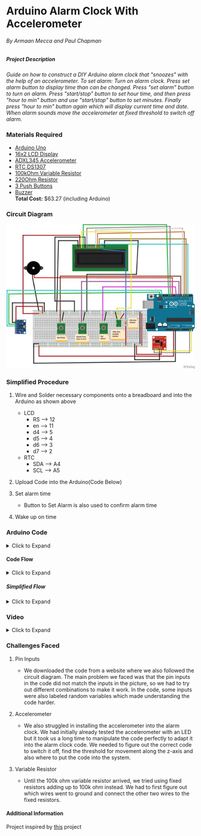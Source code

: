 # Arduino Alarm Clock With Accelerometer
###### By Armaan Mecca and Paul Chapman


##### Project Description
_Guide on how to construct a DIY Arduino alarm clock that "snoozes" with the help of an accelerometer. To set alarm: Turn on alarm clock. Press set alarm button to display time than can be changed. Press "set alarm" button to turn on alarm. Press "start/stop" button to set hour time, and then press "hour to min" button and use "start/stop" button to set minutes. Finally press "hour to min" button again which will display current time and date. When alarm sounds move the accelerometer at fixed threshold to switch off alarm._



### Materials Required
- [Arduino Uno](https://store.arduino.cc/usa/arduino-uno-rev3)
- [16x2 LCD Display](https://www.adafruit.com/product/181)
- [ADXL345 Accelerometer](https://www.adafruit.com/product/1231?gclid=EAIaIQobChMIsuj9gZ2t4gIV1EsNCh2mCAQCEAQYAiABEgLYEvD_BwE)
- [RTC DS1307](https://www.adafruit.com/product/3296?gclid=EAIaIQobChMIy5i0v5it4gIVUIezCh3LIgFfEAQYASABEgJROfD_BwE)
- [100kOhm Variable Resistor](https://www.digikey.com/product-detail/en/bourns-inc/3361P-1-104GLF/3361P-104GLFTR-ND/1088369)
- [220Ohm Resistor](https://www.alliedelec.com/product/rcd-components/cf25-220-jtw/70183313/?gclid=EAIaIQobChMIn5HqwJut4gIVRuDICh2aDgz_EAkYASABEgJfVfD_BwE&gclsrc=aw.ds)
- [3 Push Buttons](https://www.digikey.com.mx/product-detail/en/c-k/PTS645SL43SMTR92-LFS/PTS645SL43SMTR92-LFS-ND/3861373)
- [Buzzer](https://www.radioshack.com/collections/buzzers/products/radioshack-87db-piezo-pulse-buzzer?variant=20332225093)\
**Total Cost:**  $63.27‬ (including Arduino)

### Circuit Diagram

![Circuit Diagram](AlarmClock.jpeg)

### Simplified Procedure

1. Wire and Solder necessary components onto a breadboard and into the Arduino as shown above
   - LCD
     - RS --> 12
     - en --> 11
     - d4 --> 5
     - d5 --> 4
     - d6 --> 3
     - d7 --> 2
   - RTC
     - SDA --> A4
     - SCL --> A5
     
2. Upload Code into the Arduino(Code Below)
3. Set alarm time
   - Button to Set Alarm is also used to confirm alarm time
4. Wake up on time


### Arduino Code
<details>
   <summary>Click to Expand</summary>
   
```
//include libraries
#include <Wire.h>
#include <LiquidCrystal.h>
#include <EEPROM.h>
#include <RTClib.h>
#include <Adafruit_Sensor.h>
#include <Adafruit_ADXL345_U.h>]

Adafruit_ADXL345_Unified accel = Adafruit_ADXL345_Unified(12345);


#define buz 10

//Wire 16x2 LCD display
const int rs = 12, en = 11, d4 = 5, d5 = 4, d6 = 3, d7 = 2;
LiquidCrystal lcd(rs, en, d4, d5, d6, d7);

//Define Global Variables
int tmp,Inc,hor,mIn,add=11; 
int yes = 7;  
int up = 8;   
int mod = 6; 
int off = 0;
int Hor, Min, Sec; 

RTC_DS1307 RTC;

void setup() {
 // Initializes devices and components
 // Prints introductory display
 // Define Accelerometer Serial
 
  #ifndef ESP8266
    while (!Serial);
  #endif
  
  Serial.begin(9600);
  Serial.println("Accelerometer Test"); Serial.println("");
  
  if(!accel.begin()){
    Serial.println("no ADXL345 detected");
    while(1);
  }
  accel.setRange(ADXL345_RANGE_16_G);
  Serial.println("");

  Wire.begin();
  RTC.begin();
  lcd.begin(16,2);
  pinMode(up, INPUT);
  pinMode(yes, INPUT);
  pinMode(mod, INPUT);
  pinMode(buz, OUTPUT);
  digitalWrite(yes, HIGH);
  digitalWrite(mod, HIGH);
  digitalWrite(up, HIGH);
  lcd.setCursor(0,0);
  lcd.print("The Paarm Alarm");
  lcd.setCursor(0,1);
  lcd.print("  Alarm Clock  ");
  delay(2000);
}

void time(){
  // this block enables the user to set the time 
  // based on the RTC time
  // buttons 'up' and 'yes' trigger this block
  // EEProm stores set alarm time

  int tmp=1, mins=0, hors=0, secs=0;
 
  while(tmp==1){
    off = 0;
    if(digitalRead(up)==1){
      Hor++;
      if(Hor==24){
        Hor=0;  
      }
    }
    lcd.clear();
    lcd.setCursor(0,0);
    lcd.print("Set Alarm Time ");
    lcd.setCursor(0,1);
    if(Hor<=9){
      lcd.print("0");
    }
    lcd.print(Hor);
    lcd.print(":");
    lcd.print(Min);
    lcd.print(":");
    lcd.print(Sec);
    delay(200);
    lcd.setCursor(0,2);
    lcd.print("  ");
    lcd.print(":");
    lcd.print(Min);
    lcd.print(":");
    lcd.print(Sec);
    delay(200);
    if(digitalRead(yes)==1){
      hor=Hor;
      EEPROM.write(add++,hor);
      tmp=2;
      while(digitalRead(yes)==0);
    }
  }
  while(tmp==2){
    if(digitalRead(up)==0){
      Min++;
      if(Min==60){ 
        Min=0;
      }
    }
    lcd.setCursor(0,1);
    lcd.print(Hor);
    lcd.print(":");
    if(Min<=9){
      lcd.print("0");
    }
    lcd.print(Min);
    lcd.print(":");
    lcd.print(Sec);
    lcd.print("  ");
    delay(200);
    lcd.setCursor(0,1);
    lcd.print(Hor);
    lcd.print(":");
    lcd.print("  ");
    lcd.print(":");
    lcd.print(Sec);
    lcd.print("  ");
    delay(200);
    
    if(digitalRead(yes)==0){
      mIn=Min;
      EEPROM.write(add++, mIn);
      tmp=0;
      while(digitalRead(yes)==0);
    }
  }
  off = 1;
  delay(1);
}

void Buz(){
  // sets off alarm in 500 millisecond intervals until turned off when RTC time equals stored set time

  
  if(digitalRead(mod)==0){
    off=0;
  }
  
  if(off == 1){
    digitalWrite(buz,HIGH);
    delay(500);

    digitalWrite(buz, LOW);
    delay(500);
  }

  if (off==0) {
    Serial.print("test");
  }

  
}
void TimeCheck(){
  // Compares RTC time to set alarm time and prints .......alarm when times match
  // Also communicates with voiz buzz to set off alarm

  
  int tem[17];
  for(int i=11;i<17;i++){
    tem[i]=EEPROM.read(i);
  }
  if(Hor == tem[11] && Min == tem[12] && off==1){
    add=11;
    Buz();
    Buz();
    lcd.clear();
    lcd.print("alarm...........");
    lcd.setCursor(0,1);
    lcd.print("...........alarm");
    Buz();
    Buz();
  }
}

void loop(){
  // Prints real time on lcd display continuously
  DateTime now = RTC.now();

  
  if(digitalRead(mod) == 0){ 
    current();
    time();
    delay(1000);
    lcd.clear();
    lcd.setCursor(0,0);
    lcd.print("  Alarm On");
    delay(2000);
    digitalWrite(mod, HIGH);
  }
  lcd.clear();
  lcd.setCursor(0,0);
  lcd.print("Time:");
  lcd.setCursor(6,0);
  if(Hor<=9){
    lcd.print("0");
    lcd.print(Hor=now.hour(),DEC);
  }
  else {
    lcd.print(Hor=now.hour(),DEC);
  }
  lcd.print(":");
  if(Min<=9){
    lcd.print("0");
    lcd.print(Min=now.minute(),DEC);
  }
  else{
    lcd.print(Min=now.minute(),DEC);
  }
  lcd.print(":");
  if(Sec<=9){
    lcd.print("0");
    lcd.print(Sec=now.second(),DEC);
  }
  else{
    lcd.print(Sec=now.second(),DEC);
  }
  lcd.setCursor(0,1);
  lcd.print("Date: ");
  lcd.print(now.month(),DEC);
  lcd.print("/");
  lcd.print(now.day(),DEC);
  lcd.print("/");
  lcd.print(now.year(),DEC);
  TimeCheck();
  delay(500);

  //Turns off Alarm Clock when accelerometer has a certain reading
  sensors_event_t event; 
  accel.getEvent(&event);
  
  Serial.print("Z: "); Serial.print(event.acceleration.z); Serial.print("  ");Serial.println("m/s^2 ");
  delay(500);

  if (event.acceleration.z > -9){
    digitalWrite(buz, LOW);
    off=0;
    
    Serial.print("detected <<<<<<<!!!!");
    Serial.print("\n");
  }

}

void current(){
   // Displays current RTC time
  lcd.setCursor(0,1);
  lcd.print(Hor);
  lcd.print(":");
  lcd.print(Min);
  lcd.print(":");
  lcd.print(Sec);
}
```
</details>

#### Code Flow

<details>
   <summary>Click to Expand</summary>
   
[Code Flow](https://code2flow.com/G3w5Mo.png)

</details>

##### Simplified Flow

<details>
   <summary>Click to Expand</summary>
   
[Alarm Clock Video](https://youtu.be/Z_foNimecmc)

</details>

### Video
<details>
   <summary>Click to Expand</summary>
   
   <iframe width="560" height="315" src="https://www.youtube.com/embed/Z_foNimecmc" frameborder="0" allow="accelerometer; autoplay; encrypted-media; gyroscope; picture-in-picture" allowfullscreen></iframe>
   
</details>

### Challenges Faced
1. Pin Inputs
   - We downloaded the code from a website where we also followed the circuit diagram. The main problem we faced was that the pin inputs in the code did not match the inputs in the picture, so we had to try out different combinations to make it work. In the code, some inputs were also labeled random variables which made understanding the code harder.

2. Accelerometer
   - We also struggled in installing the accelerometer into the alarm clock. We had initially already tested the accelerometer with an LED but it took us a long time to manipulate the code perfectly to adapt it into the alarm clock code. We needed to figure out the correct code to switch it off, find the threshold for movement along the z-axis and also where to put the code into the system.

3. Variable Resistor
   - Until the 100k ohm variable resistor arrived, we tried using fixed resistors adding up to 100k ohm instead. We had to first figure out which wires went to ground and connect the other two wires to the fixed resistors.

#### Additional Information
Project inspired by [this](https://www.instructables.com/id/Arduino-Alarm-Clock-3/) project
